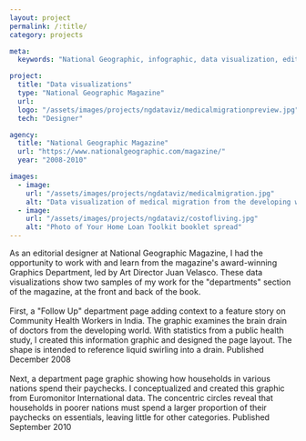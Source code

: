 ```yaml
---
layout: project
permalink: /:title/
category: projects

meta:
  keywords: "National Geographic, infographic, data visualization, editorial design, publication design"

project:
  title: "Data visualizations"
  type: "National Geographic Magazine"
  url: 
  logo: "/assets/images/projects/ngdataviz/medicalmigrationpreview.jpg"
  tech: "Designer"

agency:
  title: "National Geographic Magazine"
  url: "https://www.nationalgeographic.com/magazine/"
  year: "2008-2010"

images:
  - image:
    url: "/assets/images/projects/ngdataviz/medicalmigration.jpg"
    alt: "Data visualization of medical migration from the developing world"
  - image:
    url: "/assets/images/projects/ngdataviz/costofliving.jpg"
    alt: "Photo of Your Home Loan Toolkit booklet spread"
---
```

<p>
As an editorial designer at National Geographic Magazine, I had the opportunity to work with and learn from the magazine's award-winning Graphics Department, led by Art Director Juan Velasco. These data visualizations show two samples of my work for the "departments" section of the magazine, at the front and back of the book.   
<br>
<br>
First, a "Follow Up" department page adding context to a feature story on Community Health Workers in India. The graphic examines the brain drain of doctors from the developing world. With statistics from a public health study, I created this information graphic and designed the page layout. The shape is intended to reference liquid swirling into a drain. Published December 2008
<br>
<br>
Next, a department page graphic showing how households in various nations spend their paychecks. I conceptualized and created this graphic from Euromonitor International data. The concentric circles reveal that households in poorer nations must spend a larger proportion of their paychecks on essentials, leaving little for other categories. Published September 2010
</p>